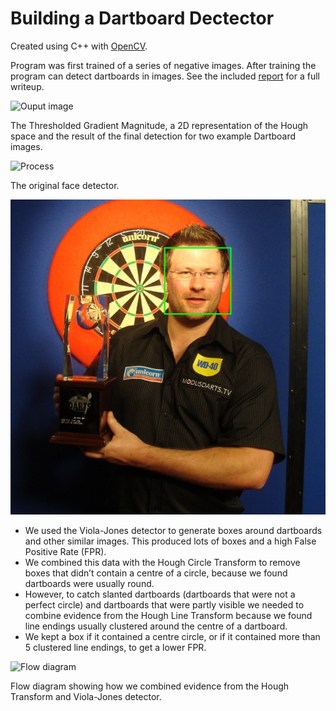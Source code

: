 # Building a Dartboard Dectector

Created using C++ with [OpenCV](http://opencv.org/).

Program was first trained of a series of negative images. After training the program can detect dartboards in images. See the included [report](report.pdf) for a full writeup.

![Ouput image](images/dart12-final.jgp "Dart board detected")

The Thresholded Gradient Magnitude, a 2D representation of the Hough space and the result of the final detection for two example Dartboard images.

![Process](images/pp.png "Process")


The original face detector.

![Face detector](images/detected-dart4.jpg "Viola-Jones face detector")

- We used the Viola-Jones detector to generate boxes around dartboards and other similar images. This produced lots of boxes and a high False Positive Rate (FPR).
- We combined this data with the Hough Circle Transform to remove boxes that didn’t contain a centre of a circle, because we found dartboards were usually round.
- However, to catch slanted dartboards (dartboards that were not a perfect circle) and dartboards that were partly visible we needed to combine evidence from the Hough Line Transform because we found line endings usually clustered around the centre of a dartboard.
- We kept a box if it contained a centre circle, or if it contained more than 5 clustered line endings, to get a lower FPR.

![Flow diagram](images/flow-diagram.png "Flow diagram")

Flow diagram showing how we combined evidence from the Hough Transform and Viola-Jones detector.